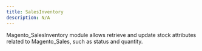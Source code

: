 ```yaml
---
title: SalesInventory
description: N/A
---
```


Magento_SalesInventory module allows retrieve and update stock attributes related to Magento_Sales, such as status and quantity.
